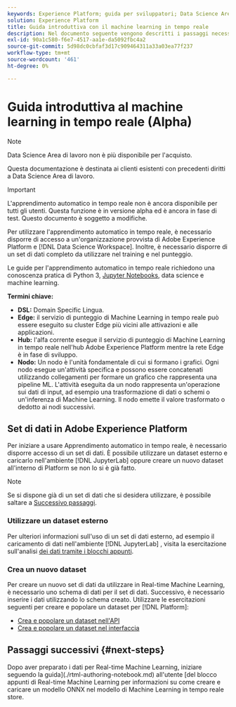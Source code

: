 ```yaml
---
keywords: Experience Platform; guida per sviluppatori; Data Science Area di lavoro; argomenti popolari; Machine learning in tempo reale;
solution: Experience Platform
title: Guida introduttiva con il machine learning in tempo reale
description: Nel documento seguente vengono descritti i passaggi necessari per creare un modello di Machine Learning in tempo reale in Adobe Experience Platform.
exl-id: 90a1c580-f6e7-4517-aa1e-da5092fbc4a2
source-git-commit: 5d98dc0cbfaf3d17c909464311a33a03ea77f237
workflow-type: tm+mt
source-wordcount: '461'
ht-degree: 0%

---
```


# Guida introduttiva al machine learning in tempo reale (Alpha)

>[!NOTE]
>
>Data Science Area di lavoro non è più disponibile per l&#39;acquisto.
>
>Questa documentazione è destinata ai clienti esistenti con precedenti diritti a Data Science Area di lavoro.

>[!IMPORTANT]
>
>L&#39;apprendimento automatico in tempo reale non è ancora disponibile per tutti gli utenti. Questa funzione è in versione alpha ed è ancora in fase di test. Questo documento è soggetto a modifiche.

Per utilizzare l&#39;apprendimento automatico in tempo reale, è necessario disporre di accesso a un&#39;organizzazione provvista di Adobe Experience Platform e [!DNL Data Science Workspace]. Inoltre, è necessario disporre di un set di dati completo da utilizzare nel training e nel punteggio.

Le guide per l&#39;apprendimento automatico in tempo reale richiedono una conoscenza pratica di Python 3, [Jupyter Notebooks](../jupyterlab/overview.md), data science e machine learning.

**Termini chiave:**

- **DSL:** Domain Specific Lingua.
- **Edge:** il servizio di punteggio di Machine Learning in tempo reale può essere eseguito su cluster Edge più vicini alle attivazioni e alle applicazioni.
- **Hub:** l&#39;alfa corrente esegue il servizio di punteggio di Machine Learning in tempo reale nell&#39;hub Adobe Experience Platform mentre la rete Edge è in fase di sviluppo.
- **Nodo:** Un nodo è l&#39;unità fondamentale di cui si formano i grafici. Ogni nodo esegue un&#39;attività specifica e possono essere concatenati utilizzando collegamenti per formare un grafico che rappresenta una pipeline ML. L&#39;attività eseguita da un nodo rappresenta un&#39;operazione sui dati di input, ad esempio una trasformazione di dati o schemi o un&#39;inferenza di Machine Learning. Il nodo emette il valore trasformato o dedotto ai nodi successivi.

## Set di dati in Adobe Experience Platform

Per iniziare a usare Apprendimento automatico in tempo reale, è necessario disporre accesso di un set di dati. È possibile utilizzare un dataset esterno e caricarlo nell&#39;ambiente [!DNL JupyterLab] oppure creare un nuovo dataset all&#39;interno di Platform se non lo si è già fatto.

>[!NOTE]
>
>Se si dispone già di un set di dati che si desidera utilizzare, è possibile saltare a [Successivo passaggi](#next-steps).

### Utilizzare un dataset esterno

Per ulteriori informazioni sull&#39;uso di un set di dati esterno, ad esempio il caricamento di dati nell&#39;ambiente [!DNL JupyterLab] , visita la esercitazione sull&#39;analisi [dei dati tramite i blocchi appunti](../jupyterlab/analyze-your-data.md#external-data).

### Crea un nuovo dataset

Per creare un nuovo set di dati da utilizzare in Real-time Machine Learning, è necessario uno schema di dati per il set di dati. Successivo, è necessario inserire i dati utilizzando lo schema creato. Utilizzare le esercitazioni seguenti per creare e popolare un dataset per [!DNL Platform]:

- [Crea e popolare un dataset nell&#39;API](../../catalog/datasets/create.md)
- [Crea e popolare un dataset nel interfaccia](../../ingestion/tutorials/ingest-batch-data.md)

## Passaggi successivi {#next-steps}

Dopo aver preparato i dati per Real-time Machine Learning, iniziare seguendo la guida](./rtml-authoring-notebook.md) all&#39;utente [del blocco appunti di Real-time Machine Learning per informazioni su come creare e caricare un modello ONNX nel modello di Machine Learning in tempo reale store.
